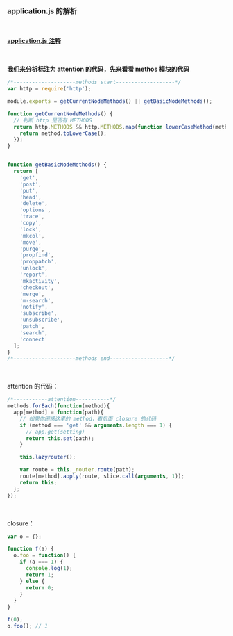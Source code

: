### application.js 的解析

<br />

**[application.js 注释](https://github.com/foobull/explore-express/blob/master/moduleComment/application.js)**

<br />

**我们来分析标注为 attention 的代码，先来看看 methos 模块的代码**
```javascript
/*--------------------methods start-------------------*/
var http = require('http');

module.exports = getCurrentNodeMethods() || getBasicNodeMethods();

function getCurrentNodeMethods() {
  // 判断 http 是否有 METHODS
  return http.METHODS && http.METHODS.map(function lowerCaseMethod(method) {
    return method.toLowerCase();
  });
}


function getBasicNodeMethods() {
  return [
    'get',
    'post',
    'put',
    'head',
    'delete',
    'options',
    'trace',
    'copy',
    'lock',
    'mkcol',
    'move',
    'purge',
    'propfind',
    'proppatch',
    'unlock',
    'report',
    'mkactivity',
    'checkout',
    'merge',
    'm-search',
    'notify',
    'subscribe',
    'unsubscribe',
    'patch',
    'search',
    'connect'
  ];
}
/*--------------------methods end-------------------*/
```

<br />

attention 的代码：
```javascript
/*-----------attention-----------*/
methods.forEach(function(method){
  app[method] = function(path){
    // 如果你困惑这里的 method，看后面 closure 的代码
    if (method === 'get' && arguments.length === 1) {
      // app.get(setting)
      return this.set(path);
    }

    this.lazyrouter();

    var route = this._router.route(path);
    route[method].apply(route, slice.call(arguments, 1));
    return this;
  };
});
```
<br />

closure： 
```javascript
var o = {};

function f(a) {
  o.foo = function() {
    if (a === 1) {
      console.log(1);
      return 1;
    } else {
      return 0;
    }
  }
}

f(0);
o.foo(); // 1

```







